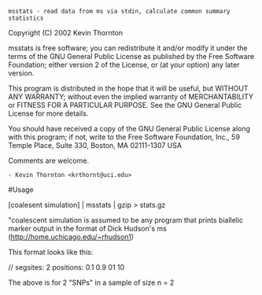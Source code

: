 	msstats - read data from ms via stdin, calculate common summary statistics



  Copyright (C) 2002 Kevin Thornton

  msstats is free software; you can redistribute it and/or modify
  it under the terms of the GNU General Public License as published by
  the Free Software Foundation; either version 2 of the License, or
  (at your option) any later version.

  This program is distributed in the hope that it will be useful,
  but WITHOUT ANY WARRANTY; without even the implied warranty of
  MERCHANTABILITY or FITNESS FOR A PARTICULAR PURPOSE.  See the
  GNU General Public License for more details.

  You should have received a copy of the GNU General Public License
  along with this program; if not, write to the Free Software
  Foundation, Inc., 59 Temple Place, Suite 330, Boston, MA  02111-1307  USA

Comments are welcome.

	- Kevin Thornton <krthornt@uci.edu>

#Usage

[coalesent simulation] | msstats | gzip > stats.gz

"coalescent simulation is assumed to be any program that prints biallelic marker output in the format of Dick Hudson's ms (http://home.uchicago.edu/~rhudson1)

This format looks like this:

//
segsites: 2
positions: 0.1 0.9
01
10

The above is for 2 "SNPs" in a sample of size n = 2
